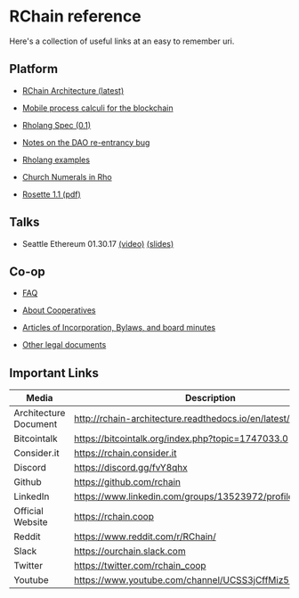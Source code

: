 # RChain reference

Here's a collection of useful links at an easy to remember uri.

## Platform

* [RChain Architecture (latest)](http://rchain-architecture.readthedocs.io/)

* [Mobile process calculi for the blockchain](http://mobile-process-calculi-for-programming-the-new-blockchain.rtfd.io/)

* [Rholang Spec (0.1)](https://docs.google.com/document/d/1gnBCGe6KLjYnahktmPSm_-8V4jX53Zk10J-KFQl7mf8/edit)

* [Notes on the DAO re-entrancy bug](https://docs.google.com/document/d/1sGlObhGhoEizBXC30Ww4h1KHKGkmcy4NiCKitIBqiUg/edit?usp=sharing)

* [Rholang examples](https://github.com/rchain/Rholang/tree/DAO/examples/RTE)

* [Church Numerals in Rho](https://docs.google.com/document/d/1rbvKyd7dNxWiWn-nKbMYMPPtxEbOahah8w1H_x3JV0s/)

* [Rosette 1.1 (pdf)](https://github.com/rchain/reference/blob/master/docs/Rosette-1.1.pdf)

## Talks

* Seattle Ethereum 01.30.17 [(video)](https://youtu.be/3kyXqchEdLc) [(slides)](https://drive.google.com/file/d/0B5I9qM5f_1cfMjY0bVgwTVFvLWM/view)

## Co-op

* [FAQ](https://github.com/rchain/reference/blob/master/faq.md)

* [About Cooperatives](http://www.prout.org/pna/cooperatives.html)

* [Articles of Incorporation, Bylaws, and board minutes](https://github.com/rchain/board)

* [Other legal documents](https://github.com/rchain/legaldocs)

## Important Links

| Media | Description |
| --- | --- |
| Architecture Document | http://rchain-architecture.readthedocs.io/en/latest/  |
| Bitcointalk | https://bitcointalk.org/index.php?topic=1747033.0 |
| Consider.it | https://rchain.consider.it  |
| Discord | https://discord.gg/fvY8qhx |
| Github | https://github.com/rchain |
| LinkedIn | https://www.linkedin.com/groups/13523972/profile |
| Official Website | https://rchain.coop |
| Reddit | https://www.reddit.com/r/RChain/ |
| Slack | https://ourchain.slack.com |
| Twitter | https://twitter.com/rchain_coop |
| Youtube | https://www.youtube.com/channel/UCSS3jCffMiz574_q64Ukj_w |

